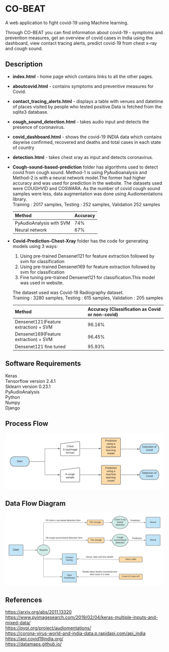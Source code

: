 # CO-BEAT

A web application to fight covid-19 using Machine learning.

Through CO-BEAT you can find information about covid-19 - symptoms and prevention measures, 
get an overview of covid cases in India using the dashboard, view contact tracing alerts, predict covid-19 from chest x-ray and cough sound.

## Description

* **index.html** - home page which contains links to all the other pages.
* **aboutcovid.html** - contains symptoms and preventive measures for Covid.
* **contact_tracing_alerts.html** - displays a table with venues and datetime of places visited by people who tested positive.Data is fetched from the sqlite3 database.
* **cough_sound_detection.html** - takes audio input and detects the presence of coronavirus.
* **covid_dashboard.html** - shows the covid-19 INDIA data which contains daywise confirmed, recovered and deaths and total cases in each state of country
* **detection.html** - takes chest xray as input and detects coronavirus.

* **Cough-sound-based-prediction** folder has algorithms used to detect covid from cough sound.
Method-1 is using PyAudioanalysis and Method-2 is with a neural network model.The former had higher accuracy and was used for prediction in the website.
The datasets used were COUGHVID and COSWARA. As the number of covid cough sound samples were less, data augmentation was done using Audiomentations library.  
Training : 2017 samples, Testing : 252 samples, Validation 252 samples

    | Method | Accuracy |
    | --- | --- |
    | PyAudioAnalysis with SVM | 74% |
    | Neural network | 67% |  
  
* **Covid-Prediction-Chest-Xray** folder has the code for generating models using 3 ways:

    1. Using pre-trained Densenet121 for feature extraction followed by svm for classification
    2. Using pre-trained Densenet169 for feature extraction followed by svm for classification
    3. Fine tuning pre-trained Densenet121 for classification.This model was used in website.

    The dataset used was Covid-19 Radiography dataset.  
    Training : 3280 samples, Testing : 615 samples, Validation : 205 samples

    | Method | Accuracy (Classification as Covid or non-covid) |
    | --- | --- |
    | Densenet121(Feature extraction) + SVM | 96.16% |
    | Densenet169(Feature extraction) + SVM | 96.45% |
    | Densenet121 fine tuned | 95.93% |  

## Software Requirements

Keras  
Tensorflow version 2.4.1  
Sklearn version 0.23.1  
PyAudioAnalysis  
Python  
Numpy  
Django  

## Process Flow

![Process Flow](Flowcharts/ProcessDiagram.png)

## Data Flow Diagram
![Screenshot](Flowcharts/dataflow_diagram.png)

## References

https://arxiv.org/abs/2011.13320  
https://www.pyimagesearch.com/2019/02/04/keras-multiple-inputs-and-mixed-data/  
https://pypi.org/project/audiomentations/  
https://corona-virus-world-and-india-data.p.rapidapi.com/api_india   
https://api.covid19india.org/   
https://datamaps.github.io/   

